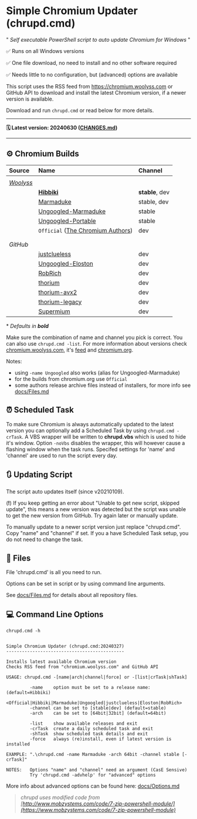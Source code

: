 # Simple Chromium Updater (chrupd.cmd)

" _Self executable PowerShell script to auto update Chromium for Windows_ "

✅ Runs on all Windows versions

✅ One file download, no need to install and no other software required

✅ Needs little to no configuration, but (advanced) options are available

This script uses the RSS feed from <https://chromium.woolyss.com> or GitHub API to download and install the latest Chromium version, if a newer version is available.

Download and run `chrupd.cmd` or read below for more details.

---

**🗓 Latest version: 20240630 ([CHANGES.md](CHANGES.md))**

---

## ⚙ Chromium Builds

| Source    | Name                               | Channel         |
|:----------|:-----------------------------------|:----------------|
||||
| _[Woolyss](https://chromium.woolyss.com)_ |                                               |                 |
|           |  **[Hibbiki](https://github.com/Hibbiki)**                                    | **stable**, dev |
|           |  [Marmaduke](https://github.com/macchrome/winchrome/)                         | stable, dev     |
|           |  [Ungoogled-Marmaduke](https://github.com/macchrome/winchrome/)               | stable          |
|           |  [Ungoogled-Portable](https://github.com/portapps/)                           | stable          |
|           |  `Official` ([The Chromium Authors](https://www.chromium.org))                | dev             |
||||
||||
| _GitHub_  |                                                                                           |                 |
|           |  [justclueless](https://github.com/justclueless/chromium-win64)                           | dev             |
|           |  [Ungoogled-Eloston](https://github.com/ungoogled-software/ungoogled-chromium-windows)    | dev             |
|           |  [RobRich](https://github.com/RobRich999/Chromium_Clang)                                  | dev             |
|           |  [thorium](https://github.com/Alex313031/Thorium-Win)                                     | dev             |
|           |  [thorium-avx2](https://github.com/Alex313031/Thorium-Win-AVX2)                           | dev             |
|           |  [thorium-legacy](https://github.com/Alex313031/thorium-legacy)                           | dev             |
|           |  [Supermium](https://github.com/win32ss/supermium)                                        | dev             |

\* _Defaults in **bold**_

Make sure the combination of name and channel you pick is correct. You can also use `chrupd.cmd -list`. For more information about versions check [chromium.woolyss.com](https://chromium.woolyss.com/?cut=1&ago=1), it's [feed](https://chromium.woolyss.com/feed/windows-64-bit) and [chromium.org](https://www.chromium.org).

Notes:

- using `-name Ungoogled` also works (alias for Ungoogled-Marmaduke)
- for the builds from chromium.org use `Official`
- some authors release archive files instead of installers, for more info see [docs/Files.md](/docs/Files.md#archives)

## ⏰ Scheduled Task

To make sure Chromium is always automatically updated to the latest version you can optionally add a Scheduled Task by using `chrupd.cmd -crTask`. A VBS wrapper will be written to **chrupd.vbs** which is used to hide it's window. Option `-noVbs` disables the wrapper, this will however cause a flashing window when the task runs. Specifed settings for 'name' and 'channel' are used to run the script every day.

## 🔃 Updating Script

The script auto updates itself (since v20210109).

(**!**) If you keep getting an error about "Unable to get new script, skipped update", this means a new version was detected but the script was unable to get the new version from GitHub. Try again later or manually update.

To manually update to a newer script version just replace "chrupd.cmd". Copy "name" and "channel" if set. If you a have Scheduled Task setup, you do not need to change the task.

## 📁 Files

File 'chrupd.cmd' is all you need to run.

Options can be set in script or by using command line arguments.

See [docs/Files.md](/docs/Files.md) for details about all repository files.

## 💻 Command Line Options

`chrupd.cmd -h`

```text

Simple Chromium Updater (chrupd.cmd:20240327)
---------------------------------------------

Installs latest available Chromium version
Checks RSS feed from "chromium.woolyss.com" and GitHub API

USAGE: chrupd.cmd -[name|arch|channel|force] or -[list|crTask|shTask]

         -name    option must be set to a release name:   (default=Hibbiki)
                  <Official|Hibbiki|Marmaduke|Ungoogled|justclueless|Eloston|RobRich>
         -channel can be set to [stable|dev] (default=stable)
         -arch    can be set to [64bit|32bit] (default=64bit)

         -list    show available releases and exit
         -crTask  create a daily scheduled task and exit
         -shTask  show scheduled task details and exit
         -force   always (re)install, even if latest version is installed

EXAMPLE: ".\chrupd.cmd -name Marmaduke -arch 64bit -channel stable [-crTask]"

NOTES:   Options "name" and "channel" need an argument (CasE Sensive)
         Try 'chrupd.cmd -advhelp' for "advanced" options

```

More info about advanced options can be found here: [docs/Options.md](/docs/Options.md)

> _chrupd uses modified code from [http://www.mobzystems.com/code/7-zip-powershell-module/](https://www.mobzystems.com/code/7-zip-powershell-module)_
